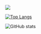 ![](https://imgur.com/gtzr6vq.png)

[![Top Langs](https://github-readme-stats.vercel.app/api/top-langs/?username=PrizraKA)](https://github.com/anuraghazra/github-readme-stats)

![GitHub stats](https://github-readme-stats.vercel.app/api?username=PrizraKA&show_icons=true)  

